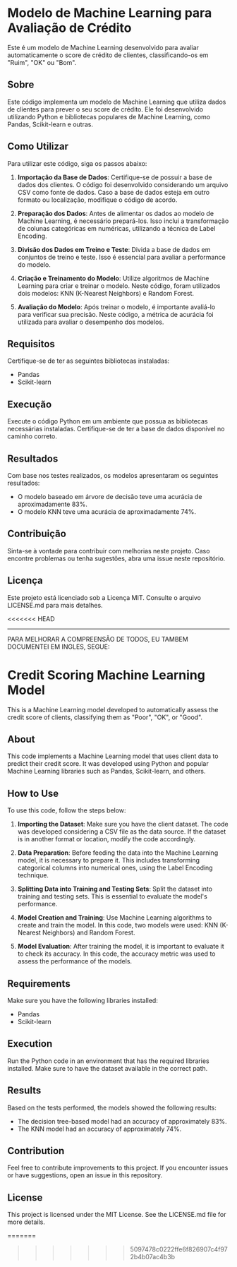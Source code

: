 # Modelo de Machine Learning para Avaliação de Crédito

Este é um modelo de Machine Learning desenvolvido para avaliar automaticamente o score de crédito de clientes, classificando-os em "Ruim", "OK" ou "Bom".

## Sobre

Este código implementa um modelo de Machine Learning que utiliza dados de clientes para prever o seu score de crédito. Ele foi desenvolvido utilizando Python e bibliotecas populares de Machine Learning, como Pandas, Scikit-learn e outras.

## Como Utilizar

Para utilizar este código, siga os passos abaixo:

1. **Importação da Base de Dados**: Certifique-se de possuir a base de dados dos clientes. O código foi desenvolvido considerando um arquivo CSV como fonte de dados. Caso a base de dados esteja em outro formato ou localização, modifique o código de acordo.

2. **Preparação dos Dados**: Antes de alimentar os dados ao modelo de Machine Learning, é necessário prepará-los. Isso inclui a transformação de colunas categóricas em numéricas, utilizando a técnica de Label Encoding.

3. **Divisão dos Dados em Treino e Teste**: Divida a base de dados em conjuntos de treino e teste. Isso é essencial para avaliar a performance do modelo.

4. **Criação e Treinamento do Modelo**: Utilize algoritmos de Machine Learning para criar e treinar o modelo. Neste código, foram utilizados dois modelos: KNN (K-Nearest Neighbors) e Random Forest.

5. **Avaliação do Modelo**: Após treinar o modelo, é importante avaliá-lo para verificar sua precisão. Neste código, a métrica de acurácia foi utilizada para avaliar o desempenho dos modelos.

## Requisitos

Certifique-se de ter as seguintes bibliotecas instaladas:

- Pandas
- Scikit-learn

## Execução

Execute o código Python em um ambiente que possua as bibliotecas necessárias instaladas. Certifique-se de ter a base de dados disponível no caminho correto.

## Resultados

Com base nos testes realizados, os modelos apresentaram os seguintes resultados:

- O modelo baseado em árvore de decisão teve uma acurácia de aproximadamente 83%.
- O modelo KNN teve uma acurácia de aproximadamente 74%.

## Contribuição

Sinta-se à vontade para contribuir com melhorias neste projeto. Caso encontre problemas ou tenha sugestões, abra uma issue neste repositório.

## Licença

Este projeto está licenciado sob a Licença MIT. Consulte o arquivo LICENSE.md para mais detalhes.

<<<<<<< HEAD

______________________________________________________________________________________________________________

PARA MELHORAR A COMPREENSÃO DE TODOS, EU TAMBEM DOCUMENTEI EM INGLES, SEGUE:

# Credit Scoring Machine Learning Model

This is a Machine Learning model developed to automatically assess the credit score of clients, classifying them as "Poor", "OK", or "Good".

## About

This code implements a Machine Learning model that uses client data to predict their credit score. It was developed using Python and popular Machine Learning libraries such as Pandas, Scikit-learn, and others.

## How to Use

To use this code, follow the steps below:

1. **Importing the Dataset**: Make sure you have the client dataset. The code was developed considering a CSV file as the data source. If the dataset is in another format or location, modify the code accordingly.

2. **Data Preparation**: Before feeding the data into the Machine Learning model, it is necessary to prepare it. This includes transforming categorical columns into numerical ones, using the Label Encoding technique.

3. **Splitting Data into Training and Testing Sets**: Split the dataset into training and testing sets. This is essential to evaluate the model's performance.

4. **Model Creation and Training**: Use Machine Learning algorithms to create and train the model. In this code, two models were used: KNN (K-Nearest Neighbors) and Random Forest.

5. **Model Evaluation**: After training the model, it is important to evaluate it to check its accuracy. In this code, the accuracy metric was used to assess the performance of the models.

## Requirements

Make sure you have the following libraries installed:

- Pandas
- Scikit-learn

## Execution

Run the Python code in an environment that has the required libraries installed. Make sure to have the dataset available in the correct path.

## Results

Based on the tests performed, the models showed the following results:

- The decision tree-based model had an accuracy of approximately 83%.
- The KNN model had an accuracy of approximately 74%.

## Contribution

Feel free to contribute improvements to this project. If you encounter issues or have suggestions, open an issue in this repository.

## License

This project is licensed under the MIT License. See the LICENSE.md file for more details.

=======
>>>>>>> 5097478c0222ffe6f826907c4f972b4b07ac4b3b
